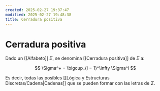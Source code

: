 ```yaml
---
created: 2025-02-27 19:37:47
modified: 2025-02-27 19:48:38
title: Cerradura positiva
---
```


# Cerradura positiva

Dado un [[Alfabeto]] $\Sigma$, se denomina [[Cerradura positiva]] de $\Sigma$ a:

$$
\Sigma^+ = \bigcup_{i = 1}^\infty \Sigma^i
$$

Es decir, todas las posibles [[Lógica y Estructuras Discretas/Cadena|Cadenas]] que se pueden formar con las letras de $\Sigma$.
